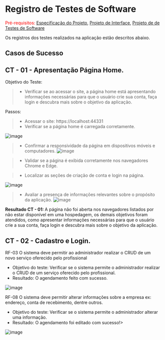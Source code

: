 # Registro de Testes de Software

<span style="color:red">Pré-requisitos: <a href="02-Especificação do Projeto.md"> Especificação do Projeto</a></span>, <a href="04-Projeto de Interface.md"> Projeto de Interface</a>,  <a href="08-Plano de Testes de Software.md"> Projeto de de Testes de Software</a>

Os registros dos testes realizados na aplicação estão descritos abaixo.

## Casos de Sucesso

## CT - 01 - Apresentação Página Home.

Objetivo do Teste:
> - Verificar se ao acessar o site, a página home está apresentando informações necessárias para que o usuário crie sua conta, faça login e descubra mais sobre o objetivo da aplicação.

Passos:
> - Acessar o site: https://localhost:44331
> - Verificar se a página home é carregada corretamente.

![image](https://github.com/ICEI-PUC-Minas-PMV-ADS/AGENDAHUB/assets/130249437/22bfeca2-fd30-4dc7-9936-2844f2a729d2)

> - Confirmar a responsividade da página em dispositivos móveis e computadores.
![image](https://github.com/ICEI-PUC-Minas-PMV-ADS/AGENDAHUB/assets/130249437/345431a1-b7e6-4e57-adf6-ce17683cd7b5)

> - Validar se a página é exibida corretamente nos navegadores Chrome e Edge.

> - Localizar as seções de criação de conta e login na página.

![image](https://github.com/ICEI-PUC-Minas-PMV-ADS/AGENDAHUB/assets/130249437/438f6f4b-8611-4e01-a7e1-d2265fb43929)

> - Avaliar a presença de informações relevantes sobre o propósito da aplicação.
![image](https://github.com/ICEI-PUC-Minas-PMV-ADS/AGENDAHUB/assets/130249437/e23753b0-f34f-48d7-97b0-b3596dcefb93)


<b>Resultado CT - 01: </b> A página não foi aberta nos navegadores listados por não estar disponível em uma hospedagem, os demais objetivos foram atendidos, como apresentar informações necessárias para que o usuário crie a sua conta, faça login e descubra mais sobre o objetivo da aplicação.

## CT - 02 - Cadastro e Login.

















RF-03 O sistema deve permitir ao administrador realizar o CRUD de um novo serviço oferecido pelo profissional

- Objetivo do teste: Verificar se o sistema permite o administrador realizar o CRUD de um serviço oferecido pelo profissional.
- Resultado: O agendamento feito com sucesso.

![image](https://github.com/ICEI-PUC-Minas-PMV-ADS/AGENDAHUB/assets/129282137/5261f63c-4374-46cc-8167-c58ecb1efbf8)


RF-08 O sistema deve permitir alterar informações sobre a empresa ex: endereço, conta de recebimento, dentre outros.

- Objetivo do teste: Verificar se o sistema permite o administrador alterar uma informação.
- Resultado: O agendamento foi editado com sucesso!>

![image](https://github.com/ICEI-PUC-Minas-PMV-ADS/AGENDAHUB/assets/129282137/ab99c492-01ff-4619-875a-4c6692e52826)



